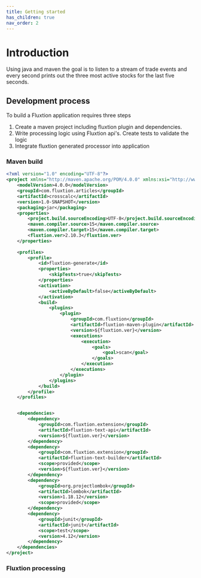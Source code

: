 ```yaml
---
title: Getting started
has_children: true
nav_order: 2
---
```


# Introduction
Using java and maven the goal is to listen to a stream of trade events and every second prints out the three most active stocks for the last five seconds. 
## Development process
To build a Fluxtion application requires three steps
1. Create a maven project including fluxtion plugin and dependencies. 
1. Write processing logic using Fluxtion api's. Create tests to validate the logic
1. Integrate fluxtion generated processor into application
### Maven build

```xml
<?xml version="1.0" encoding="UTF-8"?>
<project xmlns="http://maven.apache.org/POM/4.0.0" xmlns:xsi="http://www.w3.org/2001/XMLSchema-instance" xsi:schemaLocation="http://maven.apache.org/POM/4.0.0 http://maven.apache.org/xsd/maven-4.0.0.xsd">
    <modelVersion>4.0.0</modelVersion>
    <groupId>com.fluxtion.articles</groupId>
    <artifactId>crosscalc</artifactId>
    <version>1.0-SNAPSHOT</version>
    <packaging>jar</packaging>
    <properties>
        <project.build.sourceEncoding>UTF-8</project.build.sourceEncoding>
        <maven.compiler.source>15</maven.compiler.source>
        <maven.compiler.target>15</maven.compiler.target>
        <fluxtion.ver>2.10.3</fluxtion.ver>
    </properties>
    
    <profiles>
        <profile>
            <id>fluxtion-generate</id>
            <properties>
                <skipTests>true</skipTests>
            </properties>
            <activation>
                <activeByDefault>false</activeByDefault>
            </activation>
            <build>
                <plugins>
                    <plugin>
                        <groupId>com.fluxtion</groupId>
                        <artifactId>fluxtion-maven-plugin</artifactId>
                        <version>${fluxtion.ver}</version>
                        <executions>
                            <execution>
                                <goals>
                                    <goal>scan</goal>
                                </goals>
                            </execution>
                        </executions>
                    </plugin>
                </plugins>
            </build>
        </profile>
    </profiles>


    <dependencies>
        <dependency>
            <groupId>com.fluxtion.extension</groupId>
            <artifactId>fluxtion-text-api</artifactId>
            <version>${fluxtion.ver}</version>
        </dependency>
        <dependency>
            <groupId>com.fluxtion.extension</groupId>
            <artifactId>fluxtion-text-builder</artifactId>
            <scope>provided</scope>
            <version>${fluxtion.ver}</version>
        </dependency>
        <dependency>
            <groupId>org.projectlombok</groupId>
            <artifactId>lombok</artifactId>
            <version>1.18.12</version>
            <scope>provided</scope>
        </dependency>
        <dependency>
            <groupId>junit</groupId>
            <artifactId>junit</artifactId>
            <scope>test</scope>
            <version>4.12</version>
        </dependency>
    </dependencies>
</project>
```

### Fluxtion processing 
